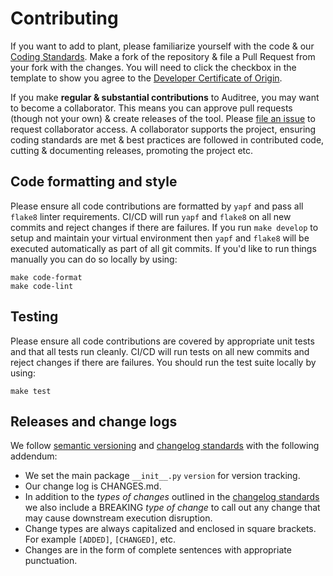 # Contributing

If you want to add to plant, please familiarize yourself with the code & our [Coding Standards][]. Make a fork of the repository & file a Pull Request from your fork with the changes. You will need to click the checkbox in the template to show you agree to the [Developer Certificate of Origin](https://github.com/ComplianceAsCode/auditree-plant/blob/main/DCO1.1.txt).

If you make **regular & substantial contributions** to Auditree, you may want to become a collaborator. This means you can approve pull requests (though not your own) & create releases of the tool. Please [file an issue][new collab] to request collaborator access. A collaborator supports the project, ensuring coding standards are met & best practices are followed in contributed code, cutting & documenting releases, promoting the project etc.

## Code formatting and style

Please ensure all code contributions are formatted by `yapf` and pass all `flake8` linter requirements.
CI/CD will run `yapf` and `flake8` on all new commits and reject changes if there are failures.  If you
run `make develop` to setup and maintain your virtual environment then `yapf` and `flake8` will be executed
automatically as part of all git commits.  If you'd like to run things manually you can do so locally by using:

```shell
make code-format
make code-lint
```

## Testing

Please ensure all code contributions are covered by appropriate unit tests and that all tests run cleanly.
CI/CD will run tests on all new commits and reject changes if there are failures. You should run the test
suite locally by using:

```shell
make test
```

## Releases and change logs

We follow [semantic versioning][semver] and [changelog standards][changelog] with
the following addendum:

- We set the main package `__init__.py` `version` for version tracking.
- Our change log is CHANGES.md.
- In addition to the _types of changes_ outlined in the
[changelog standards][changelog] we also include a BREAKING _type of change_ to
call out any change that may cause downstream execution disruption.
- Change types are always capitalized and enclosed in square brackets.  For
example `[ADDED]`, `[CHANGED]`, etc.
- Changes are in the form of complete sentences with appropriate punctuation.

[semver]: https://semver.org/
[changelog]: https://keepachangelog.com/en/1.0.0/#how
[Coding Standards]: https://complianceascode.github.io/auditree-framework/coding-standards.html
[new collab]: https://github.com/ComplianceAsCode/auditree-plant/issues/new?template=new-collaborator.md
